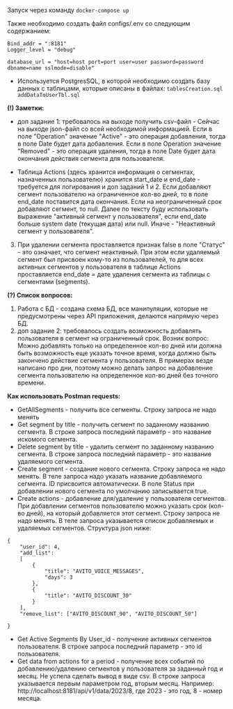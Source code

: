 Запуск через команду ```docker-compose up```

Также необходимо создать файл configs/.env со следующим содержанием:
```
Bind_addr = ":8181"
Logger_level = "debug"

database_url = "host=host port=port user=user password=password dbname=name sslmode=disable"
```
* Используется PostgresSQL, в которой необходимо создать базу данных с таблицами, которые описаны в файлах: ```tablesCreation.sql addDataToUserTbl.sql```

**(!) Заметки:**
* доп задание 1: требовалось на выходе получить csv-файл - Сейчас на выходе json-файл со всей необходимой информацией. Если в поле "Operation" значение "Active" - это операция добавления, тогда в поле Date будет дата добавления. Если в поле Operation значение "Removed" - это операция удаления, тогда в поле Date будет дата окончания действия сегмента для пользователя. 

* Таблица Actions (здесь хранится информация о сегментах, назначенных пользователю) хранится start_date и end_date - требуется для логирования и доп заданий 1 и 2. Если добавляют сегмент пользователю на ограниченное кол-во дней, то в поле end_date поставится дата окончания. Если на неограниченный срок добавляют сегмент, то null.
Далее по тексту буду использовать выражение "активный сегмент у пользователя", если end_date больше system date (текущая дата) или null.
Иначе - "Неактивный сегмент у пользователя".
3. При удалении сегмента проставляется признак false в поле "Статус" - это означает, что сегмент неактивный. При этом если удаляемый сегмент был присвоен кому-то из пользователей, то для всех активных сегментов у пользователя в таблице Actions проставляется end_date = дате удаления сегмента из таблицы с сегментами (segments).


**(?) Список вопросов:**
1. Работа с БД - создана схема БД, все манипуляции, которые не предусмотрены через API приложения, делаются напрямую через БД.
2. доп задание 2: требовалось создать возможность добавлять пользователя в сегмент на ограниченный срок.
Возник вопрос: Можно добавлять только на определенное кол-во дней или должна быть возможность еще указать точное время, когда должно быть закончено действие сегмента у пользователя. В примерах везде написано про дни, поэтому можно делать запрос на добавление сегмента пользователю на определенное кол-во дней без точного времени.

**Как использовать Postman requests:**
* GetAllSegments - получить все сегменты. Строку запроса не надо менять
* Get segment by title - получить сегмент по заданному названию сегмента. В строке запроса последний параметр - это название искомого сегмента. 
* Delete segment by title - удалить сегмент по заданному названию сегмента. В строке запроса последний параметр - это название удаляемого сегмента. 
* Create segment - создание нового сегмента. Строку запроса не надо менять. В теле запроса надо указать название добавляемого сегмента. ID присвоится автоматически. В поле Status при добавлении нового сегмента по умолчанию записывается true.
* Create actions - добавление для/удаление у пользователя сегментов. При добавлении сегментов пользователю можно указать срок (кол-во дней), на который добавляется этот сегмент. Строку запроса не надо менять. В теле запроса указывается список добавляемых и удаляемых сегментов. Структура json ниже:
````
{
    "user_id": 4,
    "add_list":
    [
        {
            "title": "AVITO_VOICE_MESSAGES",
            "days": 3
        },
        {
            "title": "AVITO_DISCOUNT_30"
        }
    ],
    "remove_list": ["AVITO_DISCOUNT_90", "AVITO_DISCOUNT_50"]

}
````

* Get Active Segments By User_id - получение активных сегментов пользователя. В строке запроса последний параметр - это id пользователя.
* Get data from actions for a period - получение всех событий по добавлению/удалению сегментов у пользователя за заданный год и месяц. Не успела сделать вывод в виде csv. В строке запроса указывается первым параметром год, вторым месяц. Например: http://localhost:8181/api/v1/data/2023/8, где 2023 - это год, 8 - номер месяца.


